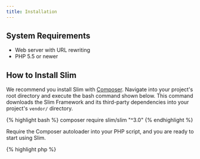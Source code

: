 ```yaml
---
title: Installation
---
```


## System Requirements

* Web server with URL rewriting
* PHP 5.5 or newer

## How to Install Slim

We recommend you install Slim with [Composer](https://getcomposer.org/).
Navigate into your project's root directory and execute the bash command
shown below. This command downloads the Slim Framework and its third-party
dependencies into your project's `vendor/` directory.

{% highlight bash %}
composer require slim/slim "^3.0"
{% endhighlight %}

Require the Composer autoloader into your PHP script, and you are ready
to start using Slim.

{% highlight php %}
<?php
require 'vendor/autoload.php';
{% endhighlight %}

## How to Install Composer

Don't have Composer? It's easy to install by following the instructions on their [download](https://getcomposer.org/download/) page.
